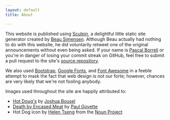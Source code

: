 ```yaml
---
layout: default
title: About

---
```

This website is published using [Sculpin], a delightful little static site
generator created by [Beau Simensen]. Although Beau actually had nothing to do
with this website, he did voluntarily retweet one of the original announcements
without even being asked. If your name is [Pascal Borreli] or you're in danger
of losing your commit streak on GitHub, feel free to submit a pull request to
the site's [source repository].

We also used [Bootstrap], [Google Fonts], and [Font Awesome] in a feeble attempt
to mask the fact that web design is not our forte; however, chances are very
likely that we're not fooling anybody.

Images used throughout the site are happily attributed to:

 * [Hot Doug's](https://www.flickr.com/photos/joshbousel/8144764812) by
   [Joshua Bousel](https://www.flickr.com/photos/joshbousel)
 * [Death by Encased Meat](https://www.flickr.com/photos/pgoyette/169590870) by
   [Paul Goyette](https://www.flickr.com/photos/pgoyette)
 * Hot Dog icon by [Helen Tseng](http://www.thenounproject.com/chirp) from
   the [Noun Project](http://www.thenounproject.com)

  [Sculpin]: https://sculpin.io
  [Beau Simensen]: https://twitter.com/beausimensen
  [Pascal Borreli]: https://twitter.com/pborreli
  [source repository]: https://github.com/jmikola/wurstcon.com
  [Bootstrap]: http://getbootstrap.com
  [Font Awesome]: http://fortawesome.github.io/Font-Awesome/
  [Google Fonts]: http://www.google.com/fonts
